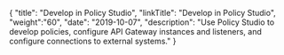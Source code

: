 {
"title": "Develop in Policy Studio",
"linkTitle": "Develop in Policy Studio",
"weight":"60",
"date": "2019-10-07",
"description": "Use Policy Studio to develop policies, configure API Gateway instances and listeners, and configure connections to external systems."
}
